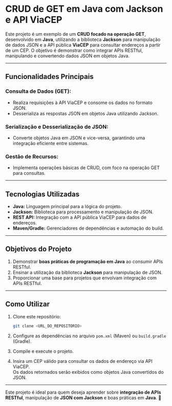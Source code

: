 # CRUD de GET em Java com Jackson e API ViaCEP

Este projeto é um exemplo de um **CRUD focado na operação GET**, desenvolvido em **Java**, utilizando a biblioteca **Jackson** para manipulação de dados JSON e a API pública **ViaCEP** para consultar endereços a partir de um CEP. O objetivo é demonstrar como integrar APIs RESTful, manipulando e convertendo dados JSON em objetos Java.

---

## Funcionalidades Principais

### **Consulta de Dados (GET):**
- Realiza requisições à API ViaCEP e consome os dados no formato JSON.
- Desserializa as respostas JSON em objetos Java utilizando Jackson.

### **Serialização e Desserialização de JSON:**
- Converte objetos Java em JSON e vice-versa, garantindo uma integração eficiente entre sistemas.

### **Gestão de Recursos:**
- Implementa operações básicas de CRUD, com foco na operação GET para consultas.

---

## Tecnologias Utilizadas
- **Java:** Linguagem principal para a lógica do projeto.
- **Jackson:** Biblioteca para processamento e manipulação de JSON.
- **REST API:** Integração com a API pública ViaCEP para dados de endereços.
- **Maven/Gradle:** Gerenciadores de dependências e automação do build.

---

## Objetivos do Projeto
1. Demonstrar **boas práticas de programação em Java** ao consumir APIs RESTful.
2. Ensinar a utilização da biblioteca **Jackson** para manipulação de JSON.
3. Proporcionar uma base para projetos que envolvam integração com APIs RESTful.

---

## Como Utilizar

1. Clone este repositório:  
   ```bash
   git clone <URL_DO_REPOSITORIO>
   
2. Configure as dependências no arquivo `pom.xml` (Maven) ou `build.gradle` (Gradle).

3. Compile e execute o projeto.

4. Insira um CEP válido para consultar os dados de endereço via API ViaCEP.  
   Os dados retornados serão exibidos como objetos Java convertidos do JSON.

---

Este projeto é ideal para quem deseja aprender sobre **integração de APIs RESTful**, manipulação de **JSON com Jackson** e boas práticas em **Java**. 🚀

